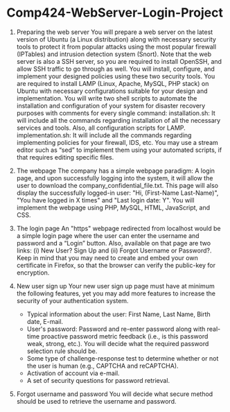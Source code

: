 # Comp424-WebServer-Login-Project

1) Preparing the web server
	You will prepare a web server on the latest version of Ubuntu (a Linux distribution) along with necessary security
	tools to protect it from popular attacks using the most popular firewall (IPTables) and intrusion detection system
	(Snort). Note that the web server is also a SSH server, so you are required to install OpenSSH, and allow SSH traffic
	to go through as well. You will install, configure, and implement your designed policies using these two security
	tools. You are required to install LAMP (Linux, Apache, MySQL, PHP stack) on Ubuntu with necessary
	configurations suitable for your design and implementation.
	You will write two shell scripts to automate the installation and configuration of your system for disaster recovery
	purposes with comments for every single command:
	installation.sh: It will include all the commands regarding installation of all the necessary services and tools. Also,
	all configuration scripts for LAMP.
	implementation.sh: It will include all the commands regarding implementing policies for your firewall, IDS, etc.
	You may use a stream editor such as “sed” to implement them using your automated scripts, if that requires editing
	specific files.

2) The webpage
	The company has a simple webpage paradigm: A login page, and upon successfully logging into the system, it will
	allow the user to download the company_confidential_file.txt. This page will also display the successfully logged-in
	user: "Hi, (First-Name Last-Name)", "You have logged in X times" and "Last login date: Y". You will implement
	the webpage using PHP, MySQL, HTML, JavaScript, and CSS.

1) The login page
	An "https" webpage redirected from localhost would be a simple login page where the user can enter the username
	and password and a “Login” button. Also, available on that page are two links: (i) New User? Sign Up and (ii)
	Forgot Username or Password?. Keep in mind that you may need to create and embed your own certificate in
	Firefox, so that the browser can verify the public-key for encryption.

2) New user sign up
	Your new user sign up page must have at minimum the following features, yet you may add more features to
	increase the security of your authentication system.
	- Typical information about the user: First Name, Last Name, Birth date, E-mail.
	- User's password: Password and re-enter password along with real-time proactive password metric feedback (i.e., is
	  this password weak, strong, etc.). You will decide what the required password selection rule should be.
	- Some type of challenge-response test to determine whether or not the user is human (e.g., CAPTCHA and
	  reCAPTCHA).
	- Activation of account via e-mail.
	- A set of security questions for password retrieval.

3) Forgot username and password
	You will decide what secure method should be used to retrieve the username and password.
